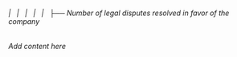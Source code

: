 ###### |   |   |   |   |   ├── Number of legal disputes resolved in favor of the company

*Add content here*
